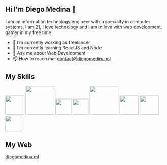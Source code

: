 ## Hi I'm Diego Medina 👋

I am an information technology engineer with a specialty in computer systems, I am 21, I love technology and I am in love with web development, gamer in my free time.

- 🔭 I’m currently working as freelancer
- 🌱 I’m currently learning ReactJS and Node
- 💬 Ask me about Web Development
- 📫 How to reach me: contact@diegomedina.ml 


## My Skills
<img src="https://user-images.githubusercontent.com/73197491/122004885-9259e080-cd7a-11eb-9fce-e4ec851a7a66.png" width="60"> <img src="https://user-images.githubusercontent.com/73197491/122003850-3c386d80-cd79-11eb-9a35-fff9a2ffd197.png" width="90"> <img src="https://user-images.githubusercontent.com/73197491/122003007-18285c80-cd78-11eb-9f6d-5b0d6ae4a746.png" width="50"> <img src="https://camo.githubusercontent.com/fbfcb9e3dc648adc93bef37c718db16c52f617ad055a26de6dc3c21865c3321d/68747470733a2f2f7777772e766563746f726c6f676f2e7a6f6e652f6c6f676f732f6769742d73636d2f6769742d73636d2d69636f6e2e737667" width="50"> <img src="https://user-images.githubusercontent.com/73197491/122003766-1dd27200-cd79-11eb-93ae-580871899d12.png" width="90"> <img src="https://user-images.githubusercontent.com/73197491/122004361-ec0ddb00-cd79-11eb-8f71-38c4617047a4.png" width="60">  <img src="https://seeklogo.com/images/C/c-sharp-c-logo-02F17714BA-seeklogo.com.png" width="60"> <img src="https://upload.wikimedia.org/wikipedia/commons/thumb/d/d5/CSS3_logo_and_wordmark.svg/1452px-CSS3_logo_and_wordmark.svg.png" width="50"> 


## My Web
[diegomedina.ml](https://diegomedina.ml)




